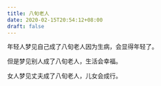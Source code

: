 ```yaml
---
title: 八旬老人
date: 2020-02-15T20:54:12+08:00
draft: false
---
```


年轻人梦见自己成了八旬老人因为生病，会显得年轻了。


但是梦见别人成了八旬老人，生活会幸福。


女人梦见丈夫成了八旬老人，儿女会成行。